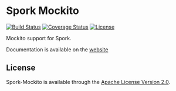 # Spork Mockito
[![Build Status][build-status-svg]][build-status-link]
[![Coverage Status][coverage-svg]][coverage-link]
[![License][license-svg]][license-link]

Mockito support for Spork.

Documentation is available on the [website](https://sporklibrary.github.io/documentation/current/java/testing/)

## License

Spork-Mockito is available through the [Apache License Version 2.0](http://www.apache.org/licenses/LICENSE-2.0).

[build-status-svg]: http://img.shields.io/travis/SporkLibrary/Spork-Mockito/master.svg?style=flat
[build-status-link]: https://travis-ci.org/SporkLibrary/Spork-Mockito
[license-svg]: https://img.shields.io/badge/license-Apache%202.0-lightgrey.svg?style=flat
[license-link]: https://github.com/SporkLibrary/Spork-Mockito/blob/master/LICENSE
[coverage-svg]: https://coveralls.io/repos/github/SporkLibrary/Spork-Mockito/badge.svg?branch=master
[coverage-link]: https://coveralls.io/github/SporkLibrary/Spork-Mockito?branch=master
